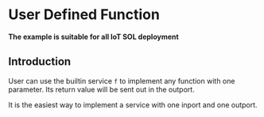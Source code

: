 # User Defined Function

**The example is suitable for all IoT SOL deployment**

## Introduction

User can use the builtin service `f` to implement any function with one parameter. Its return value will be sent out in the outport.

It is the easiest way to implement a service with one inport and one outport.

